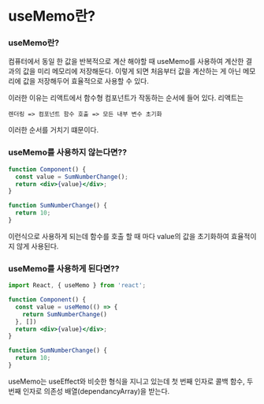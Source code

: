 # useMemo란?

### useMemo란?

컴퓨터에서 동일 한 값을 반복적으로 계산 해야할 때 useMemo를 사용하여 계산한 결과의 값을 미리 메모리에 저장해둔다. 이렇게 되면 처음부터 값을 계산하는 게 아닌 메모리에 값을 저장해두어 효율적으로 사용할 수 있다.

이러한 이유는 리액트에서 함수형 컴포넌트가 작동하는 순서에 들어 있다. 리액트는

`렌더링 => 컴포넌트 함수 호출 => 모든 내부 변수 초기화`

이러한 순서를 거치기 떄문이다.

### useMemo를 사용하지 않는다면??

```jsx
function Component() {
  const value = SumNumberChange();
  return <div>{value}</div>;
}

function SumNumberChange() {
  return 10;
}
```

이런식으로 사용하게 되는데 함수를 호출 할 때 마다 value의 값을 초기화하여 효율적이지 않게 사용된다.

### useMemo를 사용하게 된다면??

```jsx
import React, { useMemo } from 'react';

function Component() {
  const value = useMemo(() => {
    return SumNumberChange()
  }, [])
  return <div>{value}</div>;
}

function SumNumberChange() {
  return 10;
}
```

useMemo는 useEffect와 비슷한 형식을 지니고 있는데 첫 번째 인자로 콜백 함수, 두 번째 인자로 의존성 배열(dependancyArray)을 받는다.


